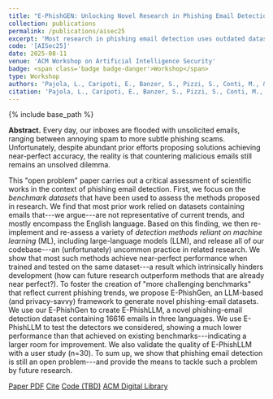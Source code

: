 ```yaml
---
title: "E-PhishGEN: Unlocking Novel Research in Phishing Email Detection"
collection: publications
permalink: /publications/aisec25
excerpt: 'Most research in phishing email detection uses outdated datasets, so we try to make things a bit better.'
code: '[AISec25]'
date: 2025-08-11
venue: 'ACM Workshop on Artificial Intelligence Security'
badge: <span class='badge badge-danger'>Workshop</span>
type: Workshop
authors: 'Pajola, L., Caripoti, E., Banzer, S., Pizzi, S., Conti, M., & <u>Apruzzese, G.</u>'
citation: 'Pajola, L., Caripoti, E., Banzer, S., Pizzi, S., Conti, M., & <u>Apruzzese, G.</u> (2025, October). "E-PhishGEN: Unlocking Novel Research in Phishing Email Detection." In <i>2025 18th ACM Workshop on Artificial Intelligence Security (AISec)</i>. ACM.'
---
```

{% include base_path %}

<b>Abstract.</b> Every day, our inboxes are flooded with unsolicited emails, ranging between annoying spam to more subtle phishing scams. Unfortunately, despite abundant prior efforts proposing solutions achieving near-perfect accuracy, the reality is that countering malicious emails still remains an unsolved dilemma.

This "open problem" paper carries out a critical assessment of scientific works in the context of phishing email detection. First, we focus on the _benchmark datasets_ that have been used to assess the methods proposed in research. We find that most prior work relied on datasets containing emails that---we argue---are not representative of current trends, and mostly encompass the English language. Based on this finding, we then re-implement and re-assess a variety of _detection methods reliant on machine learning_ (ML), including large-language models (LLM), and release all of our codebase---an (unfortunately) uncommon practice in related research. We show that most such methods achieve near-perfect performance when trained and tested on the same dataset---a result which intrinsically hinders development (how can future research outperform methods that are already near perfect?). To foster the creation of "more challenging benchmarks" that reflect current phishing trends, we propose E-PhishGen, an LLM-based (and privacy-savvy) framework to generate novel phishing-email datasets. We use our E-PhishGen to create E-PhishLLM, a novel phishing-email detection dataset containing 16616 emails in three languages. We use E-PhishLLM to test the detectors we considered, showing a much lower performance than that achieved on existing benchmarks---indicating a larger room for improvement. We also validate the quality of E-PhishLLM with a user study (n=30). To sum up, we show that phishing email detection is still an open problem---and provide the means to tackle such a problem by future research.


<a class="btn btn-outline-primary my-1 mr-1 btn-sm" href="{{ base_path }}/files/papers/aisec25/aisec25.pdf" target="_blank" rel="noopener">Paper PDF</a> 
<a class="btn btn-outline-primary my-1 mr-1 btn-sm" href="{{ base_path }}/files/papers/aisec25/aisec25_cite.html" target="_blank" rel="noopener">Cite</a>
<a class="btn btn-outline-primary my-1 mr-1 btn-sm" href="https://github.com/" target="_blank" rel="noopener">Code (TBD)</a>
<a class="btn btn-outline-primary my-1 mr-1 btn-sm" href="https://doi.org/" target="_blank" rel="noopener">ACM Digital Library</a>

